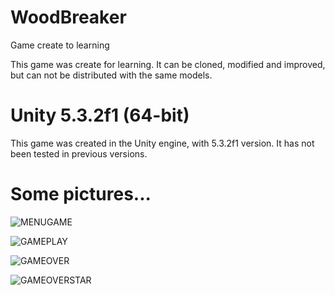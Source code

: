 # WoodBreaker
Game create to learning

This game was create for learning.
It can be cloned, modified and improved, but can not be distributed with the same models.

# Unity 5.3.2f1 (64-bit)

This game was created in the Unity engine, with 5.3.2f1 version.
It has not been tested in previous versions.

# Some pictures...

![MENUGAME](https://dl.dropboxusercontent.com/u/20234298/Pictures%20Games/Screenshot_20160302-085724.png)

![GAMEPLAY](https://dl.dropboxusercontent.com/u/20234298/Pictures%20Games/Screenshot_20160302-085737.png)

![GAMEOVER](https://dl.dropboxusercontent.com/u/20234298/Pictures%20Games/Screenshot_20160302-085743.png)

![GAMEOVERSTAR](https://dl.dropboxusercontent.com/u/20234298/Pictures%20Games/Screenshot_20160302-090001.png)

